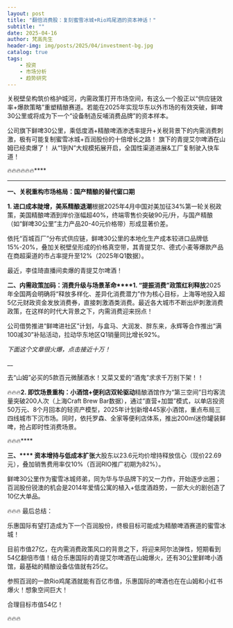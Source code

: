 ```yaml
---
layout: post
title: "翻倍消费股：复刻蜜雪冰城+Rio鸡尾酒的资本神话！"
subtitle: ""
date: 2025-04-16
author: 梵高先生
header-img: img/posts/2025/04/investment-bg.jpg
catalog: true
tags:
    - 投资
    - 市场分析
    - 趋势研究
---
```


关税壁垒构筑价格护城河，内需政策打开市场空间，有这么一个股正以“供应链效率+爆款策略”重塑精酿赛道。若能在2025年实现华东以外市场的有效突破，鲜啤30公里或将成为下一个“设备制造反哺消费品牌”的资本样本。

公司旗下鲜啤30公里，乘低度酒+精酿啤酒渗透率提升+关税背景下的内需消费刺激，极有可能复制蜜雪冰城+百润股份的十倍增长之路！
旗下的青提艾尔啤酒在山姆已经卖爆了！&nbsp;从“1到N”大规模拓展开启，全国性渠道进展&amp;工厂复制驶入快车道！

🔥🔥🔥🔥🔥🔥****

****

**一、关税重构市场格局：国产精酿的替代窗口期**

**1. 进口成本陡增，美系精酿退潮**根据2025年4月中国对美加征34%第一轮关税政策，美国精酿啤酒到岸价涨幅超40%，终端零售价突破90元/升，与国产精酿（如“鲜啤30公里”主力产品20-40元价格带）形成显著价差。

依托“百城百厂”分布式供应链，鲜啤30公里的本地化生产成本较进口品牌低15%-20%，叠加关税壁垒形成的价格真空带，其青提艾尔、德式小麦等爆款产品在商超渠道的市占率提升至12%（2025年Q1数据）。

最近，李佳琦直播间卖爆的青提艾尔啤酒！

**二、内需政策加码：消费升级与场景革命****1. “提振消费”政策红利释放**2025年全国两会明确将“释放多样化、差异化消费潜力”作为核心目标，上海等地投入超5亿元财政资金发放消费券，直接刺激酒类消费。最近各大城市不断出炉刺激消费政策，在这样的时代大背景之下，内需消费迎来拐点！

公司借势推进“鲜啤进社区”计划，与盒马、大润发、胖东来，永辉等合作推出“满100减30”补贴活动，拉动华东地区Q1销量同比增长92%。

_下面这个文章很火爆，点击接近十万！_

__

去“山姆”必买的5款百元微醺酒水！又菜又爱的“酒鬼”求求千万别下架！！

🔥🔥🔥**2. 即饮场景重构：小酒馆+便利店双轮驱动**精酿酒馆作为“第三空间”日均客流量突破200人次（上海Craft Brew Bar数据），通过“直营+加盟”模式，以单店投资50万元、8个月回本的轻资产模型，2025年计划新增445家小酒馆，重点布局三四线城市下沉市场。同时，依托罗森、全家等便利店体系，推出200ml迷你罐装鲜啤，抢占即时性消费场景。

🔥🔥🔥****

**三、****&nbsp;资本增持与低成本扩张**大股东以23.6元均价增持释放信心（现价22.69元），叠加销售费用率仅10%（百润RIO推广初期为82%）。

鲜啤30公里作为蜜雪冰城师弟，同为华与华品牌下的又一力作，开始逐步出圈；百润股份锐澳的机会是2014年爱情公寓的植入+低度酒趋势，一部大火的剧创造了10亿大单品。

🔥🔥🔥
最后总结：

乐惠国际有望打造成为下一个百润股份，终极目标可能成为精酿啤酒赛道的蜜雪冰城！

目前市值27亿，在内需消费政策风口的背景之下，将迎来阿尔法弹性，短期看到54亿翻倍市值！结合乐惠国际的青提艾尔啤酒在山姆爆火，还有30公里鲜啤小酒馆，最基础的精酿设备估值就有25亿。

参照百润的一款Rio鸡尾酒就能有百亿市值，乐惠国际的啤酒也在在山姆和小红书爆火！想象空间巨大！

合理目标市值54亿！

🔥🔥🔥